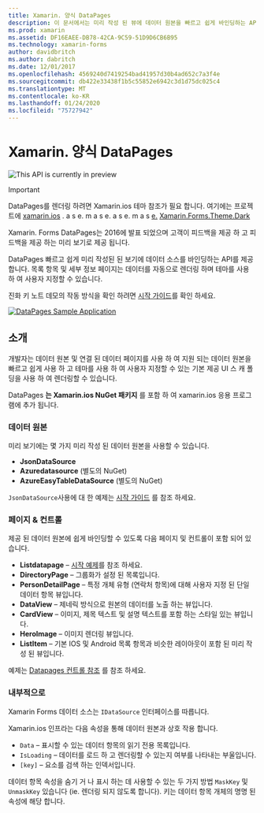 ```yaml
---
title: Xamarin. 양식 DataPages
description: 이 문서에서는 미리 작성 된 뷰에 데이터 원본을 빠르고 쉽게 바인딩하는 API를 제공 하는 Xamarin.ios DataPages를 소개 합니다.
ms.prod: xamarin
ms.assetid: DF16EAEE-DB78-42CA-9C59-51D9D6CB6B95
ms.technology: xamarin-forms
author: davidbritch
ms.author: dabritch
ms.date: 12/01/2017
ms.openlocfilehash: 4569240d7419254bad41957d30b4ad652c7a3f4e
ms.sourcegitcommit: db422e33438f1b5c55852e6942c3d1d75dc025c4
ms.translationtype: MT
ms.contentlocale: ko-KR
ms.lasthandoff: 01/24/2020
ms.locfileid: "75727942"
---
```

# <a name="xamarinforms-datapages"></a>Xamarin. 양식 DataPages

![](~/media/shared/preview.png "This API is currently in preview")

> [!IMPORTANT]
> DataPages를 렌더링 하려면 Xamarin.ios 테마 참조가 필요 합니다. 여기에는 프로젝트에 [xamarin.ios](https://www.nuget.org/packages/Xamarin.Forms.Theme.Base/) . a s e. m a s e. a s e. m a s [e.](https://www.nuget.org/packages/Xamarin.Forms.Theme.Light/) [Xamarin.Forms.Theme.Dark](https://www.nuget.org/packages/Xamarin.Forms.Theme.Dark/)

Xamarin. Forms DataPages는 2016에 발표 되었으며 고객이 피드백을 제공 하 고 피드백을 제공 하는 미리 보기로 제공 됩니다.

DataPages 빠르고 쉽게 미리 작성된 된 보기에 데이터 소스를 바인딩하는 API를 제공 합니다. 목록 항목 및 세부 정보 페이지는 데이터를 자동으로 렌더링 하며 테마를 사용 하 여 사용자 지정할 수 있습니다.

진화 키 노트 데모의 작동 방식을 확인 하려면 [시작 가이드](get-started.md)를 확인 하세요.

[![](images/demo-sml.png "DataPages Sample Application")](images/demo.png#lightbox "DataPages Sample Application")

## <a name="introduction"></a>소개

개발자는 데이터 원본 및 연결 된 데이터 페이지를 사용 하 여 지원 되는 데이터 원본을 빠르고 쉽게 사용 하 고 테마를 사용 하 여 사용자 지정할 수 있는 기본 제공 UI 스 캐 폴딩을 사용 하 여 렌더링할 수 있습니다.

DataPages **는 Xamarin.ios NuGet 패키지** 를 포함 하 여 xamarin.ios 응용 프로그램에 추가 됩니다.

### <a name="data-sources"></a>데이터 원본

미리 보기에는 몇 가지 미리 작성 된 데이터 원본을 사용할 수 있습니다.

* **JsonDataSource**
* **Azuredatasource** (별도의 NuGet)
* **AzureEasyTableDataSource** (별도의 NuGet)

`JsonDataSource`사용에 대 한 예제는 [시작 가이드](get-started.md) 를 참조 하세요.

### <a name="pages--controls"></a>페이지 & 컨트롤

제공 된 데이터 원본에 쉽게 바인딩할 수 있도록 다음 페이지 및 컨트롤이 포함 되어 있습니다.

* **Listdatapage** – [시작 예제](get-started.md)를 참조 하세요.
* **DirectoryPage** – 그룹화가 설정 된 목록입니다.
* **PersonDetailPage** – 특정 개체 유형 (연락처 항목)에 대해 사용자 지정 된 단일 데이터 항목 뷰입니다.
* **DataView** – 제네릭 방식으로 원본의 데이터를 노출 하는 뷰입니다.
* **CardView** – 이미지, 제목 텍스트 및 설명 텍스트를 포함 하는 스타일 있는 뷰입니다.
* **HeroImage** – 이미지 렌더링 뷰입니다.
* **ListItem** – 기본 IOS 및 Android 목록 항목과 비슷한 레이아웃이 포함 된 미리 작성 된 뷰입니다.

예제는 [Datapages 컨트롤 참조](controls.md) 를 참조 하세요.

### <a name="under-the-hood"></a>내부적으로

Xamarin Forms 데이터 소스는 `IDataSource` 인터페이스를 따릅니다.

Xamarin.ios 인프라는 다음 속성을 통해 데이터 원본과 상호 작용 합니다.

* `Data` – 표시할 수 있는 데이터 항목의 읽기 전용 목록입니다.
* `IsLoading` – 데이터를 로드 하 고 렌더링할 수 있는지 여부를 나타내는 부울입니다.
* `[key]` – 요소를 검색 하는 인덱서입니다.

데이터 항목 속성을 숨기 거 나 표시 하는 데 사용할 수 있는 두 가지 방법 `MaskKey` 및 `UnmaskKey` 있습니다 (ie. 렌더링 되지 않도록 합니다).
키는 데이터 항목 개체의 명명 된 속성에 해당 합니다.

